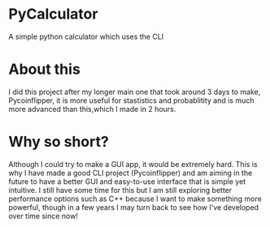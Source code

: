 # PyCalculator
A simple python calculator which uses the CLI
# About this
I did this project after my longer main one that took around 3 days to make, Pycoinflipper, it is more useful for stastistics and probablitity and is much more advanced than this,which I made in 2 hours.
# Why so short?
Although I could try to make a GUI app, it would be extremely hard. This is why I have made a good CLI project (Pycoinflipper) and am aiming in the future to have a better GUI and easy-to-use interface that is simple yet intuitive. I still have some time for this but I am still exploring better performance options such as C++ because I want to make something more powerful, though in a few years I may turn back to see how I've developed over time since now!
